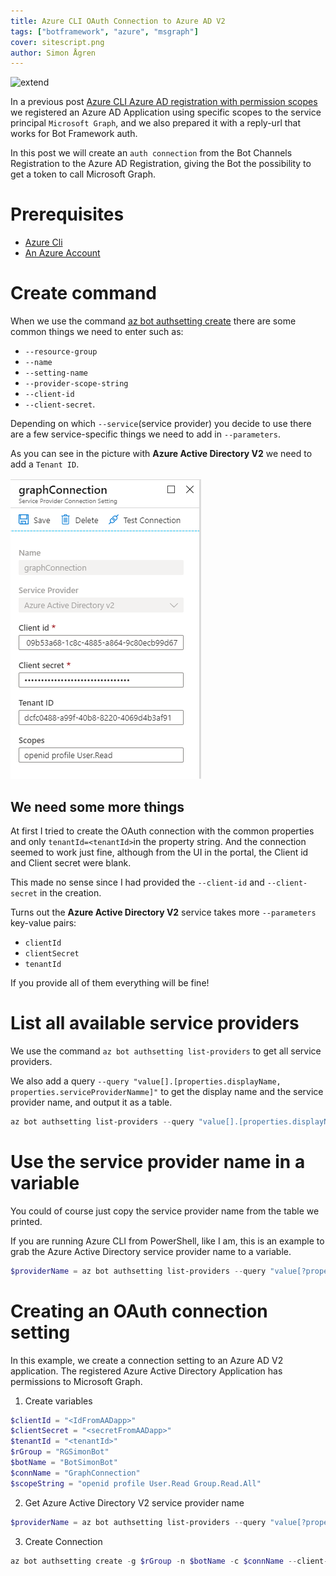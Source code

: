 ```yaml
---
title: Azure CLI OAuth Connection to Azure AD V2
tags: ["botframework", "azure", "msgraph"]
cover: sitescript.png
author: Simon Ågren
---
```


![extend](./sitescript.png)

In a previous post [Azure CLI Azure AD registration with permission scopes](https://simonagren.github.io/azcli-ad-scope) we registered an Azure AD Application using specific scopes to the service principal `Microsoft Graph`, and we also prepared it with a reply-url that works for Bot Framework auth.

In this post we will create an `auth connection` from the Bot Channels Registration to the Azure AD Registration, giving the Bot the possibility to get a token to call Microsoft Graph.

# Prerequisites 
- [Azure Cli](https://docs.microsoft.com/en-us/cli/azure/install-azure-cli)
- [An Azure Account](https://azure.microsoft.com/free/)

# Create command
When we use the command [az bot authsetting create](https://docs.microsoft.com/en-us/cli/azure/bot/authsetting?view=azure-cli-latest#az-bot-authsetting-create) there are some common things we need to enter such as: 
- `--resource-group`
- `--name`
- `--setting-name`
- `--provider-scope-string`
- `--client-id`
- `--client-secret`. 

Depending on which `--service`(service provider) you decide to use there are a few service-specific things we need to add in `--parameters`. 

As you can see in the picture with **Azure Active Directory V2** we need to add a `Tenant ID`.

![connection](./connection.png)

## We need some more things
At first I tried to create the OAuth connection with the common properties and only `tenantId=<tenantId>`in the property string. And the connection seemed to work just fine, although from the UI in the portal, the Client id and Client secret were blank.

This made no sense since I had provided the `--client-id` and `--client-secret` in the creation. 

Turns out the **Azure Active Directory V2** service takes more `--parameters` key-value pairs:
- `clientId`
- `clientSecret`
- `tenantId`

If you provide all of them everything will be fine!

# List all available service providers
We use the command `az bot authsetting list-providers` to get all service providers. 

We also add a query `--query "value[].[properties.displayName, properties.serviceProviderNamme]"` to get the display name and the service provider name, and output it as a table.

```powershell
az bot authsetting list-providers --query "value[].[properties.displayName, properties.serviceProviderName]" -o table
```

# Use the service provider name in a variable
You could of course just copy the service provider name from the table we printed. 

If you are running Azure CLI from PowerShell, like I am, this is an example to grab the Azure Active Directory service provider name to a variable.

```powershell
$providerName = az bot authsetting list-providers --query "value[?properties.displayName=='Azure Active Directory v2'].properties.serviceProviderName | [0]" 
```

# Creating an OAuth connection setting

In this example, we create a connection setting to an Azure AD V2 application. The registered Azure Active Directory Application has permissions to Microsoft Graph.

1. Create variables
  ```powershell
  $clientId = "<IdFromAADapp>" 
  $clientSecret = "<secretFromAADapp>"
  $tenantId = "<tenantId>"
  $rGroup = "RGSimonBot"
  $botName = "BotSimonBot"
  $connName = "GraphConnection"
  $scopeString = "openid profile User.Read Group.Read.All"
  ```

2. Get Azure Active Directory V2 service provider name
  
  ```powershell
  $providerName = az bot authsetting list-providers --query "value[?properties.displayName=='Azure Active Directory v2'].properties.serviceProviderName | [0]" 
  ```

3. Create Connection
```powershell
az bot authsetting create -g $rGroup -n $botName -c $connName --client-id $clientId --client-secret $clientSecret --provider-scope-string $scopeString --service $providerName --parameters "clientId=$clientId" "clientSecret=$clientSecret" "tenantId=$tenantId"
```
